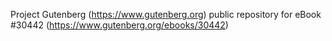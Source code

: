 Project Gutenberg (https://www.gutenberg.org) public repository for eBook #30442 (https://www.gutenberg.org/ebooks/30442)
